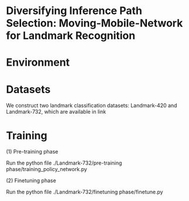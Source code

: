 # Diversifying Inference Path Selection: Moving-Mobile-Network for Landmark Recognition

# Environment

# Datasets
We construct two landmark classification datasets: Landmark-420 and Landmark-732, which are available in link

# Training

(1) Pre-training phase

Run the python file ./Landmark-732/pre-training phase/training_policy_network.py

(2) Finetuning phase

Run the python file ./Landmark-732/finetuning phase/finetune.py
